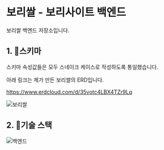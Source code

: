 # 보리쌀 - 보리사이트 백엔드
보리쌀 백엔드 저장소입니다.

## 1. 🐶스키마
스키마 속성값들은 모두 스네이크 케이스로 작성하도록 통일했습니다.

아래 링크는 제가 만든 보리쌀의 ERD입니다.

https://www.erdcloud.com/d/35votc4LBX4TZr9Lq

![보리쌀](https://user-images.githubusercontent.com/52379503/229063069-7386911f-9d8e-4025-aa79-68a2f00d5ccc.png)

## 2. 🐶기술 스택
![백엔드](https://user-images.githubusercontent.com/52379503/230310490-6daf3b8a-69d0-4343-acd8-5ee57cb13652.png)
